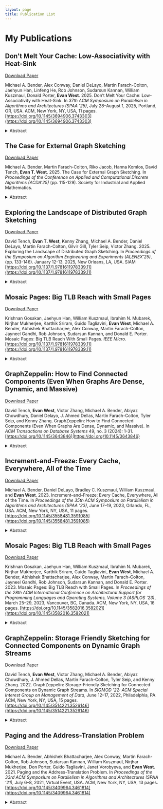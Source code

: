 ```yaml
---
layout: page
title: Publication List
---
```


# My Publications

## Don't Melt Your Cache: Low-Associativity with Heat-Sink
[Download Paper](/assets/papers/2025_low_assoc_heat_sink.pdf)

Michael A. Bender, Alex Conway, Daniel DeLayo, Martin Farach-Colton, Jaehyun Han, Linfeng He, Rob Johnson, Sudarsun Kannan, William Kuszmaul, Donald Porter, **Evan West**. 2025. Don’t Melt Your Cache: Low-Associativity with Heat-Sink. In *37th ACM Symposium on Parallelism in Algorithms and Architectures (SPAA ’25)*, July 28–August 1, 2025, Portland, OR, USA. ACM, New York, NY, USA, 11 pages. [https://doi.org/10.1145/3694906.3743303](https://doi.org/10.1145/3694906.3743303)

<details>
<summary>Abstract</summary>
Perhaps the most influential result in the theory of caches is the following theorem due to Sleator and Tarjan: With 𝑂(1)resource augmentation, the basic LRU eviction policy is guaranteed to be 𝑂(1)-competitive with the optimal offline policy. 
<br><br>
Sleator and Tarjan’s result applies to LRU on a fully associative cache, but does not tell us how to think about caches with low associativity, i.e., caches where each page has only 𝑑positions in which it is capable of residing. This means that many modern caches cannot directly apply the result.
<br><br>
It is widely believed that to implement a cache with low associativity, one should still use LRU, but restricted to the 𝑑positions that are eligible for eviction. However, this low-associativity version of LRU has never been analyzed.
<br><br>
We show that low-associativity implementations of LRU are often actually not constant-competitive algorithms. On the other hand, we give randomized eviction algorithms that are constant-competitive, and even a 𝑑-associative algorithm that, using any 𝑑= 𝜔(1), and using 1 + 𝑜(1)resource augmentation, is 1 + 𝑜(1)competitive with the fully-associative LRU algorithm. Combined, our algorithms suggest a new way of thinking about the design of low-associativity caches, in hich one intentionally designs randomized mechanisms that allow parts of the cache which are “overheating” to naturally cool down.
</details>

## The Case for External Graph Sketching
[Download Paper](/assets/papers/2025_external_sketch.pdf)

Michael A. Bender, Martin Farach-Colton, Riko Jacob, Hanna Komlos, David Tench, **Evan T. West**. 2025. The Case for External Graph Sketching. In *Proceedings of the Conference on Applied and Computational Discrete Algorithms (ACDA'25)* (pp. 115-129). Society for Industrial and Applied Mathematics.

<details>
<summary>Abstract</summary>
Algorithms in the data stream model use O(polylog(N)) space to compute some property of an input of size N, and many of these algorithms are implemented and used in practice. However, sketching algorithms in the graph semi-streaming model use O(Vpolylog(V)) space for a V-vertex graph, and the fact that implementations of these algorithms are not used in the academic literature or in industrial applications may be because this space requirement is too large
for RAM on today’s hardware.
<br><br>
In this paper we introduce the external semi-streaming model, which addresses the aspects of the semi-streaming model that limit its practical impact. In this model, the input is in the form of a stream and O(Vpolylog(V)) space is available, but most of that space is accessible only via block I/O operations as in the external memory model. The goal in the external semi-streaming model is to simultaneously achieve small space and low I/O cost.
<br><br>
We present a general transformation from any vertex-based sketch algorithm to one which has a low sketching cost in the new model. We prove that this automatic transformation is tight or nearly (up to a O(log(V)) factor) tight via an I/O lower bound for the task of sketching the input stream.
<br><br>
Using this transformation and other techniques, we present external semi-streaming algorithms for connectivity, bipartiteness testing, (1 + ϵ)-approximating MST weight, testing k-edge connectivity, (1 + ϵ)-approximating the minimum cut of a graph, computing ϵ-cut sparsifiers, and approximating the density of the densest subgraph. These algorithms all use O(Vpoly(log(V),ϵ−1,k) space. For many of these problems, our external semi-streaming algorithms outperform the state of the art algorithms in both the sketching and external-memory models.
</details>

## Exploring the Landscape of Distributed Graph Sketching
[Download Paper](/assets/papers/2025_Landscape.pdf)

David Tench, **Evan T. West**, Kenny Zhang, Michael A. Bender, Daniel DeLayo, Martín Farach-Colton, Gilvir Gill, Tyler Seip, Victor Zhang. 2025. Exploring the Landscape of Distributed Graph Sketching. In *Proceedings of the Symposium on Algorithm Engineering and Experiments (ALENEX'25)*, (pp. 133-146). January 12-13, 2025, New Orleans, LA, USA. SIAM [https://doi.org/10.1137/1.9781611978339.11](https://doi.org/10.1137/1.9781611978339.11)

<details>
<summary>Abstract</summary>
Recent work has initiated the study of dense graph pro- cessing using graph sketching methods, which drastically reduce space costs by lossily compressing information about the input graph. In this paper, we explore the strange and surprising performance landscape of sketching algorithms. We highlight both their surprising advantages for processing dense graphs that were previously prohibitively expensive to study, as well as the current limitations of the technique. Most notably, we show how sketching can avoid bottlenecks that limit conventional graph processing methods.
<br><br>
Single-machine streaming graph processing systems are typically bottlenecked by CPU performance, and distributed graph processing systems are typically bottlenecked by network latency. We present Landscape, a distributed graph-stream processing system that uses linear sketching to distribute the CPU work of computing graph properties to distributed workers with no need for worker-to-worker communication. As a result, it overcomes the CPU and network bottlenecks that limit other systems. In fact, for the connected components problem, Landscape achieves a stream ingestion rate one-fourth that of maximum sustained RAM bandwidth, and is four times faster than random access RAM bandwidth. Additionally, we prove that for any sequence of graph updates and queries Landscape consumes at most a constant factor more network bandwidth than is required to receive the input stream. We show that this system can ingest up to 332 million stream updates per second on a graph with 217 vertices. We show that it scales well with more distributed compute power: given a cluster of 40 distributed worker machines, it can ingest updates 35 times as fast as with 1 distributed worker machine. Graph sketching algorithms tend to incur high computational costs when answering queries; to address this Landscape uses heuristics to reduce its query latency by up to four orders of magnitude over the prior state of the art.
</details>


## Mosaic Pages: Big TLB Reach with Small Pages
[Download Paper](/assets/papers/2024_mosaic_toppicks.pdf)

Krishnan Gosakan, Jaehyun Han, William Kuszmaul, Ibrahim N. Mubarek, Nirjhar Mukherjee, Karthik Sriram, Guido Tagliavini, **Evan West**, Michael A. Bender, Abhishek Bhattacharjee, Alex Conway, Martin Farach-Colton, Jayneel Gandhi, Rob Johnson, Sudarsun Kannan, and Donald E. Porter. Mosaic Pages: Big TLB Reach With Small Pages. *IEEE Micro*. [https://doi.org/10.1137/1.9781611978339.11](https://doi.org/10.1137/1.9781611978339.11)

<details>
<summary>Abstract</summary>
This article introduces mosaic pages, which increase translation lookaside buffer (TLB) reach by compressing multiple, discrete translations into one TLB entry. Mosaic leverages virtual contiguity for locality, but does not use physical contiguity. Mosaic relies on recent advances in hashing theory to constrain memory mappings, in order to realize this physical address compression without reducing memory utilization or increasing swapping. Mosaic reduces TLB misses in several workloads by 6%–81%. Our results show that Mosaic’s constraints on memory mappings do not harm performance, we never see conflicts before memory is 98% full in our experiments—at which point a traditional design would also likely swap. Timing and area analyses on a commercial 28-nm CMOS process indicate that the hashing required on the critical path can run at a maximum frequency of 4 GHz, indicating that a Mosaic TLB is unlikely to affect clock frequency.
</details>


## GraphZeppelin: How to Find Connected Components (Even When Graphs Are Dense, Dynamic, and Massive)
[Download Paper](/assets/papers/2024_GraphZeppelin_TODS.pdf)

David Tench, **Evan West**, Victor Zhang, Michael A. Bender, Abiyaz Chowdhury, Daniel Delayo, J. Ahmed Dellas, Martín Farach-Colton, Tyler Seip, and Kenny Zhang. GraphZeppelin: How to Find Connected Components (Even When Graphs Are Dense, Dynamic, and Massive). In *ACM Transactions on Database Systems* 49, no. 3 (2024): 1-31. [https://doi.org/10.1145/3643846](https://doi.org/10.1145/3643846)

<details>
<summary>Abstract</summary>
Finding the connected components of a graph is a fundamental problem with uses throughout computer science and engineering. The task of computing connected components becomes more difficult when graphs are very large, or when they are dynamic, meaning the edge set changes over time subject to a stream of edge insertions and deletions. A natural approach to computing the connected components problem on a large, dynamic graph stream is to buy enough RAM to store the entire graph. However, the requirement that the graph fit in RAM is an inherent limitation of this approach and is prohibitive for very large graphs. Thus, there is an unmet need for systems that can process dense dynamic graphs, especially when those graphs are larger than available RAM.
<br><br>
We present a new high-performance streaming graph-processing system for computing the connected components of a graph. This system, which we call GraphZeppelin, uses new linear sketching data structures (CubeSketch) to solve the streaming connected components problem and as a result requires space asymptotically smaller than the space required for a lossless representation of the graph. GraphZeppelin is optimized for massive dense graphs: GraphZeppelin can process millions of edge updates (both insertions and deletions) per second, even when the underlying graph is far too large to fit in available RAM. As a result GraphZeppelin vastly increases the scale of graphs that can be processed.
</details>


## Increment-and-Freeze: Every Cache, Everywhere, All of the Time
[Download Paper](/assets/papers/2023_Increment_and_Freeze.pdf)

Michael A. Bender, Daniel DeLayo, Bradley C. Kuszmaul, William Kuszmaul, and **Evan West**. 2023. Increment–and–Freeze: Every Cache, Everywhere, All of the Time. In *Proceedings of the 35th ACM Symposium on Parallelism in Algorithms and Architectures (SPAA ’23)*, June 17–19, 2023, Orlando, FL, USA. ACM, New York, NY, USA, 11 pages. [https://doi.org/10.1145/3558481.3591085](https://doi.org/10.1145/3558481.3591085)

<details>
<summary>Abstract</summary>
One of the most basic algorithmic problems concerning caches is to compute the LRU hit-rate curve on a given trace. Unfortunately, the known algorithms exhibit poor data locality and fail to scale to large caches. It is widely believed that the LRU hit-rate curve cannot be computed efficiently enough to be used in online production settings. This has led to a large literature on heuristics that aim to approximate the curve efficiently.
<br><br>
In this paper, we show that the poor data locality of past algorithms can be avoided. We introduce a new algorithm, called Increment-and-Freeze, for computing exact LRU hit-rate curves. The algorithm achieves RAM-model complexity O(n log n), external-memory complexity O((n/B)log n), and parallelism Θ(log n). We also present two theoretical extensions of Increment-and-Freeze, one that achieves SORT complexity in the external-memory model, and one that achieves a parallel span of 𝑂(log^2 n) which is near linear parallelism, while maintaining work efficiency.
<br><br>
We implement Increment-and-Freeze and obtain a speedup of up to 9x over the classical augmented-tree algorithm on a single processor. On 16 threads, the speedup becomes as large as 60x. In comparison to the previous state-of-the-art parallel algorithm, Increment-and-Freeze achieves a speedup of up to 10x when both algorithms use the same number of threads.
</details>


## Mosaic Pages: Big TLB Reach with Small Pages
[Download Paper](/assets/papers/2023_Mosaic_ASPLOS.pdf)

Krishnan Gosakan, Jaehyun Han, William Kuszmaul, Ibrahim N. Mubarek, Nirjhar Mukherjee, Karthik Sriram, Guido Tagliavini, **Evan West**, Michael A. Bender, Abhishek Bhattacharjee, Alex Conway, Martin Farach-Colton, Jayneel Gandhi, Rob Johnson, Sudarsun Kannan, and Donald E. Porter. 2023. Mosaic Pages: Big TLB Reach with Small Pages. In *Proceedings of the 28th ACM International Conference on Architectural Support for Programming Languages and Operating Systems, Volume 3 (ASPLOS ’23)*, March 25–29, 2023, Vancouver, BC, Canada. ACM, New York, NY, USA, 16 pages. [https://doi.org/10.1145/3582016.3582021](https://doi.org/10.1145/3582016.3582021)

<details>
<summary>Abstract</summary>
The TLB is increasingly a bottleneck for big data applications. In most designs, the number of TLB entries are highly constrained by latency requirements, and growing much more slowly than the working sets of applications. Many solutions to this problem, such as huge pages, perforated pages, or TLB coalescing, rely on physical contiguity for performance gains, yet the cost of defragmenting memory can easily nullify these gains.
<br><br>
This paper introduces mosaic pages, which increase TLB reach by compressing multiple, discrete translations into one TLB entry. Mosaic leverages virtual contiguity for locality, but does not use physical contiguity. Mosaic relies on recent advances in hashing theory to constrain memory mappings, in order to realize this physical address compression without reducing memory utilization or increasing swapping.
<br><br>
This paper presents a full-system prototype of Mosaic, in gem5 and modified Linux. In simulation and with comparable hardware to a traditional design, mosaic reduces TLB misses in several workloads by 6–81%. Our results show that Mosaic’s constraints on memory mappings do not harm performance, we never see conflicts before memory is 98% full in our experiments — at which point, a traditional design would also likely swap. Once memory is over-committed, Mosaic swaps fewer pages than Linux in most cases. Finally, we present timing and area analysis for a verilog implementation of the hashing function required on the critical path for the TLB, and show that on a commercial 28nm CMOS process; the circuit runs at a maximum frequency of 4 GHz, indicating that a mosaic TLB is unlikely to affect clock frequency.
</details>


## GraphZeppelin: Storage Friendly Sketching for Connected Components on Dynamic Graph Streams
[Download Paper](/assets/papers/2022_GraphZeppelin_SIGMOD.pdf)

David Tench, **Evan West**, Victor Zhang, Michael A. Bender, Abiyaz Chowdhury, J. Ahmed Dellas, Martín Farach-Colton, Tyler Seip, and Kenny Zhang. 2022. GraphZeppelin: Storage-Friendly Sketching for Connected Components on Dynamic Graph Streams. In *SIGMOD ’22: ACM Special Interest Group on Management of Data*, June 12–17, 2022, Philadelphia, PA. ACM, New York, NY, USA, 15 pages. [https://doi.org/10.1145/3514221.3526146](https://doi.org/10.1145/3514221.3526146)

<details>
<summary>Abstract</summary>
Finding the connected components of a graph is a fundamental prob- lem with uses throughout computer science and engineering. The task of computing connected components becomes more difficult when graphs are very large, or when they are dynamic, meaning the edge set changes over time subject to a stream of edge inser- tions and deletions. A natural approach to computing the connected components on a large, dynamic graph stream is to buy enough RAM to store the entire graph. However, the requirement that the graph fit in RAM is prohibitive for very large graphs. Thus, there is an unmet need for systems that can process dense dynamic graphs, especially when those graphs are larger than available RAM.
<br><br>
We present a new high-performance streaming graph-processing system for computing the connected components of a graph. This system, which we call GraphZeppelin, uses new linear sketching data structures (CubeSketch) to solve the streaming connected components problem and as a result requires space asymptotically smaller than the space required for a lossless representation of the graph. GraphZeppelin is optimized for massive dense graphs: GraphZeppelin can process millions of edge updates (both insertions and deletions) per second, even when the underlying graph is far too large to fit in available RAM. As a result GraphZeppelin vastly increases the scale of graphs that can be processed.
</details>


## Paging and the Address-Translation Problem
[Download Paper](/assets/papers/2021_AddressTranslation.pdf)

Michael A. Bender, Abhishek Bhattacharjee, Alex Conway, Martín Farach-Colton, Rob Johnson, Sudarsun Kannan, William Kuszmaul, Nirjhar Mukherjee, Don Porter, Guido Tagliavini, Janet Vorobyeva, and **Evan West**. 2021. Paging and the Address-Translation Problem. In *Proceedings of the 33rd ACM Symposium on Parallelism in Algorithms and Architectures (SPAA ’21)*, July 6–8, 2021, Virtual Event, USA. ACM, New York, NY, USA, 13 pages. [https://doi.org/10.1145/3409964.3461814](https://doi.org/10.1145/3409964.3461814)

<details>
<summary>Abstract</summary>
The classical paging problem, introduced by Sleator and Tarjan in 1985, formalizes the problem of caching pages in RAM in order to minimize IOs. Their online formulation ignores the cost of address translation: programs refer to data via virtual addresses, and these must be translated into physical locations in RAM. Although the cost of an individual address translation is much smaller than that of an IO, every memory access involves an address translation, whereas IOs can be infrequent. In practice, one can spend money to avoid paging by over-provisioning RAM; in contrast, address translation is effectively unavoidable. Thus address-translation costs can sometimes dominate paging costs, and systems must simultaneously optimize both.
<br><br>
To mitigate the cost of address translation, all modern CPUs have translation lookaside buffers (TLBs), which are hardware caches of common address translations. What makes TLBs interesting is that a single TLB entry can potentially encode the address translation for many addresses. This is typically achieved via the use of huge pages, which translate runs of contiguous virtual addresses to runs of contiguous physical addresses. Huge pages reduce TLB misses at the cost of increasing the IOs needed to maintain contiguity in RAM. This tradeoff between TLB misses and IOs suggests that the classical paging problem does not tell the full story.
<br><br>
This paper introduces the Address-Translation Problem, which formalizes the problem of maintaining a TLB, a page table, and RAM in order to minimize the total cost of both TLB misses and IOs. We present an algorithm that achieves the benefits of huge pages for TLB misses without the downsides of huge pages for IOs.
</details>

